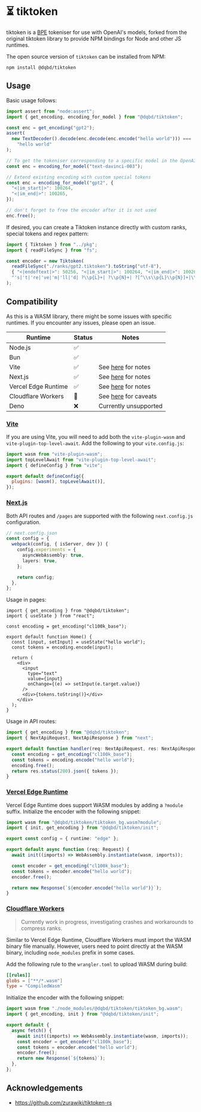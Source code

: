 # ⏳ tiktoken

tiktoken is a [BPE](https://en.wikipedia.org/wiki/Byte_pair_encoding) tokeniser for use with
OpenAI's models, forked from the original tiktoken library to provide NPM bindings for Node and other JS runtimes.

The open source version of `tiktoken` can be installed from NPM:

```
npm install @dqbd/tiktoken
```

## Usage

Basic usage follows:

```typescript
import assert from "node:assert";
import { get_encoding, encoding_for_model } from "@dqbd/tiktoken";

const enc = get_encoding("gpt2");
assert(
  new TextDecoder().decode(enc.decode(enc.encode("hello world"))) ===
    "hello world"
);

// To get the tokeniser corresponding to a specific model in the OpenAI API:
const enc = encoding_for_model("text-davinci-003");

// Extend existing encoding with custom special tokens
const enc = encoding_for_model("gpt2", {
  "<|im_start|>": 100264,
  "<|im_end|>": 100265,
});

// don't forget to free the encoder after it is not used
enc.free();
```

If desired, you can create a Tiktoken instance directly with custom ranks, special tokens and regex pattern:

```typescript
import { Tiktoken } from "../pkg";
import { readFileSync } from "fs";

const encoder = new Tiktoken(
  readFileSync("./ranks/gpt2.tiktoken").toString("utf-8"),
  { "<|endoftext|>": 50256, "<|im_start|>": 100264, "<|im_end|>": 100265 },
  "'s|'t|'re|'ve|'m|'ll|'d| ?\\p{L}+| ?\\p{N}+| ?[^\\s\\p{L}\\p{N}]+|\\s+(?!\\S)|\\s+"
);
```

## Compatibility

As this is a WASM library, there might be some issues with specific runtimes. If you encounter any issues, please open an issue.

| Runtime             | Status | Notes                                       |
| ------------------- | ------ | ------------------------------------------- |
| Node.js             | ✅     |                                             |
| Bun                 | ✅     |                                             |
| Vite                | ✅     | See [here](#vite) for notes                 |
| Next.js             | ✅     | See [here](#nextjs) for notes               |
| Vercel Edge Runtime | ✅     | See [here](#vercel-edge-runtime) for notes  |
| Cloudflare Workers  | 🚧     | See [here](#cloudflare-workers) for caveats |
| Deno                | ❌     | Currently unsupported                       |

### [Vite](#vite)

If you are using Vite, you will need to add both the `vite-plugin-wasm` and `vite-plugin-top-level-await`. Add the following to your `vite.config.js`:

```js
import wasm from "vite-plugin-wasm";
import topLevelAwait from "vite-plugin-top-level-await";
import { defineConfig } from "vite";

export default defineConfig({
  plugins: [wasm(), topLevelAwait()],
});
```

### [Next.js](#nextjs)

Both API routes and `/pages` are supported with the following `next.config.js` configuration.

```typescript
// next.config.json
const config = {
  webpack(config, { isServer, dev }) {
    config.experiments = {
      asyncWebAssembly: true,
      layers: true,
    };

    return config;
  },
};
```

Usage in pages:

```tsx
import { get_encoding } from "@dqbd/tiktoken";
import { useState } from "react";

const encoding = get_encoding("cl100k_base");

export default function Home() {
  const [input, setInput] = useState("hello world");
  const tokens = encoding.encode(input);

  return (
    <div>
      <input
        type="text"
        value={input}
        onChange={(e) => setInput(e.target.value)}
      />
      <div>{tokens.toString()}</div>
    </div>
  );
}
```

Usage in API routes:

```typescript
import { get_encoding } from "@dqbd/tiktoken";
import { NextApiRequest, NextApiResponse } from "next";

export default function handler(req: NextApiRequest, res: NextApiResponse) {
  const encoding = get_encoding("cl100k_base");
  const tokens = encoding.encode("hello world");
  encoding.free();
  return res.status(200).json({ tokens });
}
```

### [Vercel Edge Runtime](#vercel-edge-runtime)

Vercel Edge Runtime does support WASM modules by adding a `?module` suffix. Initialize the encoder with the following snippet:

```typescript
import wasm from "@dqbd/tiktoken/tiktoken_bg.wasm?module";
import { init, get_encoding } from "@dqbd/tiktoken/init";

export const config = { runtime: "edge" };

export default async function (req: Request) {
  await init((imports) => WebAssembly.instantiate(wasm, imports));

  const encoder = get_encoding("cl100k_base");
  const tokens = encoder.encode("hello world");
  encoder.free();

  return new Response(`${encoder.encode("hello world")}`);
}
```

### [Cloudflare Workers](#cloudflare-workers)

> Currently work in progress, investigating crashes and workarounds to compress ranks.

Similar to Vercel Edge Runtime, Cloudflare Workers must import the WASM binary file manually. However, users need to point directly at the WASM binary, including `node_modules` prefix in some cases.

Add the following rule to the `wrangler.toml` to upload WASM during build:

```toml
[[rules]]
globs = ["**/*.wasm"]
type = "CompiledWasm"
```

Initialize the encoder with the following snippet:

```javascript
import wasm from "./node_modules/@dqbd/tiktoken/tiktoken_bg.wasm";
import { get_encoding, init } from "@dqbd/tiktoken/init";

export default {
  async fetch() {
    await init((imports) => WebAssembly.instantiate(wasm, imports));
    const encoder = get_encoder("cl100k_base");
    const tokens = encoder.encode("hello world");
    encoder.free();
    return new Response(`${tokens}`);
  },
};
```

## Acknowledgements

- https://github.com/zurawiki/tiktoken-rs
